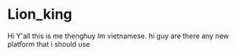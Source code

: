 # Lion_king
Hi Y'all this is me thenghuy Im vietnamese.
hi guy are there any new platform that i should use
